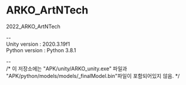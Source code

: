# ARKO_ArtNTech  
2022_ARKO_ArtNTech  

--  
Unity version : 2020.3.19f1  
Python version : Python 3.8.1  

--  
/* 이 저장소에는 "APK/unity/ARKO_unity.exe" 파일과 "APK/python/models/models/_finalModel.bin"파일이 포함되어있지 않음. */  
